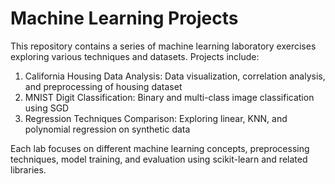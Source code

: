 
# Machine Learning Projects

This repository contains a series of machine learning laboratory exercises exploring various techniques and datasets. Projects include:

1. California Housing Data Analysis: Data visualization, correlation analysis, and preprocessing of housing dataset
2. MNIST Digit Classification: Binary and multi-class image classification using SGD
3. Regression Techniques Comparison: Exploring linear, KNN, and polynomial regression on synthetic data

Each lab focuses on different machine learning concepts, preprocessing techniques, model training, and evaluation using scikit-learn and related libraries.
